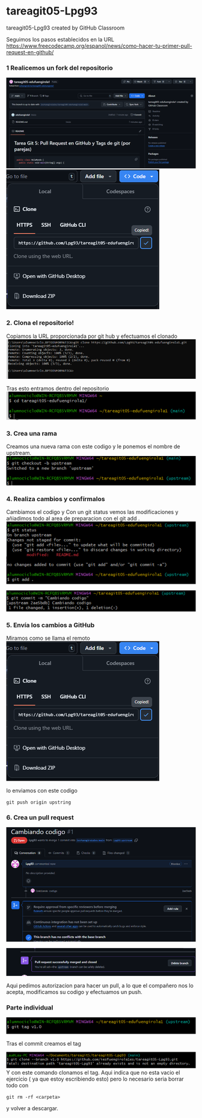 # tareagit05-Lpg93
tareagit05-Lpg93 created by GitHub Classroom

Seguimos los pasos establecidos en la URL
https://www.freecodecamp.org/espanol/news/como-hacer-tu-primer-pull-request-en-github/

 ### 1 Realicemos un fork del repositorio
 
![1](<Fork 1.png>)
![alt text](<copy code.png>)

### 2. Clona el repositorio!

Copiamos la URL proporcionada por git hub y efectuamos el clonado
![alt text](<clonando por comando.png>)

Tras esto entramos dentro del repositorio
![alt text](<Cd tarea buean.png>)

### 3. Crea una rama
Creamos una nueva rama con este codigo y le ponemos el nombre de upstream.
![alt text](<enter branch.png>)

### 4. Realiza cambios y confírmalos
Cambiamos el codigo y
Con un git status vemos las modificaciones y añiadimos todo al area de preparacion con el git add .
![alt text](<Git add.png>)

![alt text](Commit.png)

### 5. Envía los cambios a GitHub
Miramos como se llama el remoto
![alt text](<copy code.png>)

lo enviamos con este codigo
```
git push origin upstring
```

### 6. Crea un pull request
![alt text](<Pidiendo autentificacion.png>)


![alt text](<Acepted pull request.png>)

Aqui pedimos autorizacion para hacer un pull, a lo que el compañero nos lo acepta, modificamos su codigo y efectuamos un push.



### Parte individual
![alt text](Tag.png)

Tras el commit creamos el tag 

![alt text](image.png)
Y con este comando clonamos el tag. Aqui indica que no esta vacio el ejercicio ( ya que estoy escribiendo esto) pero lo necesario seria borrar todo con 
```
git rm -rf <carpeta>
```
y volver a descargar.
